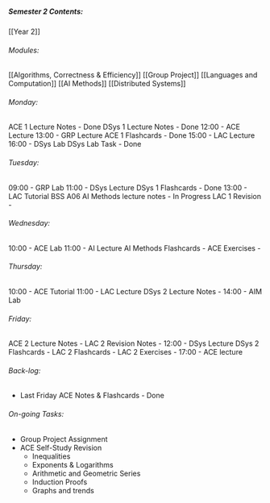 ##### Semester 2 Contents:
 [[Year 2]]
###### Modules:
 [[Algorithms, Correctness & Efficiency]]
 [[Group Project]]
 [[Languages and Computation]]
 [[AI Methods]]
 [[Distributed Systems]]

###### Monday:
ACE 1 Lecture Notes - Done
DSys 1 Lecture Notes - Done
12:00 - ACE Lecture 
13:00 - GRP Lecture
ACE 1 Flashcards - Done
15:00 - LAC Lecture
16:00 - DSys Lab 
DSys Lab Task - Done
###### Tuesday:
09:00 - GRP Lab
11:00 - DSys Lecture
DSys 1 Flashcards - Done
13:00 - LAC Tutorial BSS A06
AI Methods lecture notes - In Progress
LAC 1 Revision - 
###### Wednesday:
10:00 - ACE Lab
11:00 - AI Lecture
AI Methods Flashcards -
ACE Exercises - 
###### Thursday:
10:00 - ACE Tutorial
11:00 - LAC Lecture
DSys 2 Lecture Notes - 
14:00 - AIM Lab
###### Friday:
ACE 2 Lecture Notes -
LAC 2 Revision Notes -
12:00 - DSys Lecture
DSys 2 Flashcards - 
LAC 2 Flashcards -
LAC 2 Exercises -
17:00 - ACE lecture


###### Back-log:
- Last Friday ACE Notes & Flashcards - Done
###### On-going Tasks:
- Group Project Assignment
- ACE Self-Study Revision
	- Inequalities
	- Exponents & Logarithms
	- Arithmetic and Geometric Series
	- Induction Proofs
	- Graphs and trends